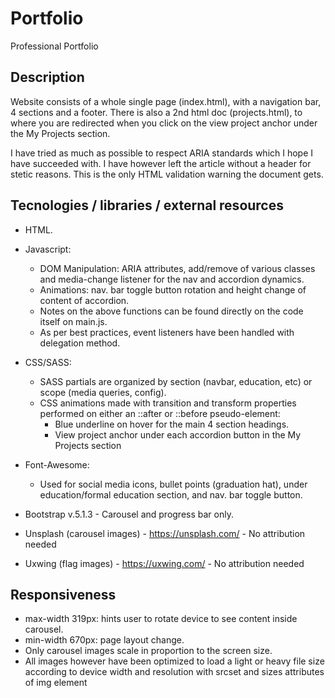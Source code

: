 # Portfolio

Professional Portfolio

## Description

Website consists of a whole single page (index.html), with a navigation bar, 4 sections and a footer.
There is also a 2nd html doc (projects.html), to where you are redirected when you click on the view project anchor under the My Projects section.

I have tried as much as possible to respect ARIA standards which I hope I have succeeded with. I have however left the article without a header for stetic reasons. This is the only HTML validation warning the document gets.

## Tecnologies / libraries / external resources

- HTML.

- Javascript:

  - DOM Manipulation: ARIA attributes, add/remove of various classes and media-change listener for the nav and accordion dynamics.
  - Animations: nav. bar toggle button rotation and height change of content of accordion.
  - Notes on the above functions can be found directly on the code itself on main.js.
  - As per best practices, event listeners have been handled with delegation method.

- CSS/SASS:

  - SASS partials are organized by section (navbar, education, etc) or scope (media queries, config).
  - CSS animations made with transition and transform properties performed on either an ::after or ::before pseudo-element:
    - Blue underline on hover for the main 4 section headings.
    - View project anchor under each accordion button in the My Projects section

- Font-Awesome:

  - Used for social media icons, bullet points (graduation hat), under education/formal education section, and nav. bar toggle button.

- Bootstrap v.5.1.3 - Carousel and progress bar only.

- Unsplash (carousel images) - https://unsplash.com/ - No attribution needed

- Uxwing (flag images) - https://uxwing.com/ - No attribution needed

## Responsiveness

- max-width 319px: hints user to rotate device to see content inside carousel.
- min-width 670px: page layout change.
- Only carousel images scale in proportion to the screen size.
- All images however have been optimized to load a light or heavy file size according to device width and resolution with srcset and sizes attributes of img element
